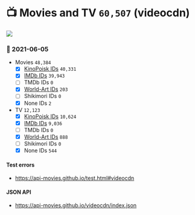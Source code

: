 # :tv: Movies and TV `60,507` (videocdn)

<a href="https://API-Movies.github.io"><img src="https://API-Movies.github.io/banner.png?cache"></a>

### :date: 2021-06-05
- Movies `48,384`
  - [x] <a href="https://API-Movies.github.io/videocdn/movie_kinopoisk_ids.json">KinoPoisk IDs</a> `40,331`
  - [x] <a href="https://API-Movies.github.io/videocdn/movie_imdb_ids.json">IMDb IDs</a> `39,943`
  - [ ] TMDb IDs `0`
  - [x] <a href="https://API-Movies.github.io/videocdn/movie_world_art_ids.json">World-Art IDs</a> `203`
  - [ ] Shikimori IDs `0`
  - [x] None IDs `2`
- TV `12,123`
  - [x] <a href="https://API-Movies.github.io/videocdn/tv_kinopoisk_ids.json">KinoPoisk IDs</a> `10,624`
  - [x] <a href="https://API-Movies.github.io/videocdn/tv_imdb_ids.json">IMDb IDs</a> `9,036`
  - [ ] TMDb IDs `0`
  - [x] <a href="https://API-Movies.github.io/videocdn/tv_world_art_ids.json">World-Art IDs</a> `888`
  - [ ] Shikimori IDs `0`
  - [x] None IDs `544`
#### Test errors
- <a href='https://api-movies.github.io/test.html#videocdn'>https://api-movies.github.io/test.html#videocdn</a>
#### JSON API
- <a href='https://api-movies.github.io/videocdn/index.json'>https://api-movies.github.io/videocdn/index.json</a>
